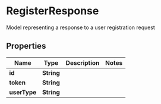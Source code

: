 

# RegisterResponse

Model representing a response to a user registration request

## Properties

| Name | Type | Description | Notes |
|------------ | ------------- | ------------- | -------------|
|**id** | **String** |  |  |
|**token** | **String** |  |  |
|**userType** | **String** |  |  |




